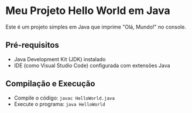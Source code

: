 # Meu Projeto Hello World em Java

Este é um projeto simples em Java que imprime "Olá, Mundo!" no console.

## Pré-requisitos
- Java Development Kit (JDK) instalado
- IDE (como Visual Studio Code) configurada com extensões Java

## Compilação e Execução
- Compile o código: `javac HelloWorld.java`
- Execute o programa: `java HelloWorld`
